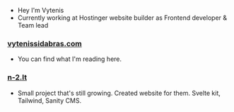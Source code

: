 
<!-- <a href="https://github.com/VytenisSidabras">
  <img align="center" src="https://github-readme-stats.vercel.app/api?username=VytenisSidabras&count_private=true&show_icons=true&theme=radical&hide=stars,prs" />
</a>
 -->


- Hey I'm Vytenis
- Currently working at Hostinger website builder as Frontend developer & Team lead

### [vytenissidabras.com](https://vytenissidabras.com)
- You can find what I'm reading here.

### [n-2.lt](https://n-2.lt)
- Small project that's still growing. Created website for them. Svelte kit, Tailwind, Sanity CMS.
